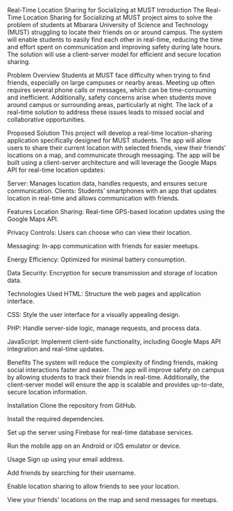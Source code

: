 Real-Time Location Sharing for Socializing at MUST
Introduction
The Real-Time Location Sharing for Socializing at MUST project aims to solve the problem of students at Mbarara University of Science and Technology (MUST) struggling to locate their friends on or around campus. The system will enable students to easily find each other in real-time, reducing the time and effort spent on communication and improving safety during late hours. The solution will use a client-server model for efficient and secure location sharing.

Problem Overview
Students at MUST face difficulty when trying to find friends, especially on large campuses or nearby areas. Meeting up often requires several phone calls or messages, which can be time-consuming and inefficient. Additionally, safety concerns arise when students move around campus or surrounding areas, particularly at night. The lack of a real-time solution to address these issues leads to missed social and collaborative opportunities.

Proposed Solution
This project will develop a real-time location-sharing application specifically designed for MUST students. The app will allow users to share their current location with selected friends, view their friends’ locations on a map, and communicate through messaging. The app will be built using a client-server architecture and will leverage the Google Maps API for real-time location updates:

Server: Manages location data, handles requests, and ensures secure communication. Clients: Students’ smartphones with an app that updates location in real-time and allows communication with friends.

Features
Location Sharing: Real-time GPS-based location updates using the Google Maps API.

Privacy Controls: Users can choose who can view their location.

Messaging: In-app communication with friends for easier meetups.

Energy Efficiency: Optimized for minimal battery consumption.

Data Security: Encryption for secure transmission and storage of location data.

Technologies Used
HTML: Structure the web pages and application interface.

CSS: Style the user interface for a visually appealing design.

PHP: Handle server-side logic, manage requests, and process data.

JavaScript: Implement client-side functionality, including Google Maps API integration and real-time updates.

Benefits
The system will reduce the complexity of finding friends, making social interactions faster and easier. The app will improve safety on campus by allowing students to track their friends in real-time. Additionally, the client-server model will ensure the app is scalable and provides up-to-date, secure location information.

Installation
Clone the repository from GitHub.

Install the required dependencies.

Set up the server using Firebase for real-time database services.

Run the mobile app on an Android or iOS emulator or device.

Usage
Sign up using your email address.

Add friends by searching for their username.

Enable location sharing to allow friends to see your location.

View your friends' locations on the map and send messages for meetups.
